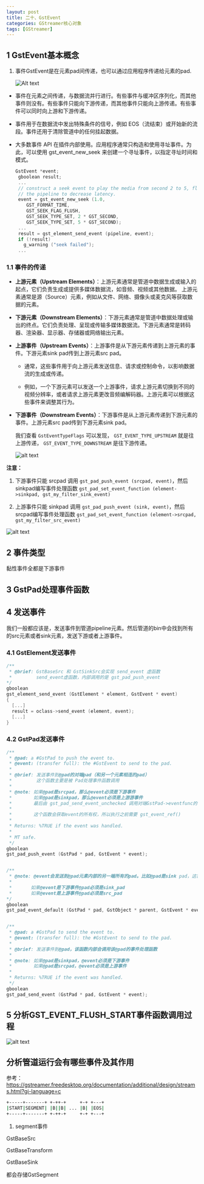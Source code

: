 ```yaml
---
layout: post
title: 二十、GstEvent
categories: GStreamer核心对象
tags: [GStreamer]
---
```


## 1 GstEvent基本概念

1. 事件GstEvent是在元素pad间传递，也可以通过应用程序传递给元素的pad.

    ![Alt text](/assets/GStreamerCoreObject/20_GstEvent/image/communication.png)





- 事件在元素之间传递，与数据流并行进行。有些事件与缓冲区序列化，而其他事件则没有。有些事件只能向下游传递，而其他事件只能向上游传递。有些事件可以同时向上游和下游传递。

- 事件用于在数据流中发出特殊条件的信号，例如 EOS（流结束）或开始新的流段。事件还用于清除管道中的任何挂起数据。

- 大多数事件 API 在插件内部使用。应用程序通常只构造和使用寻址事件。为此，可以使用 gst_event_new_seek 来创建一个寻址事件，以指定寻址时间和模式。

  ```c
  GstEvent *event;
   gboolean result;
   ...
   // construct a seek event to play the media from second 2 to 5, flush
   // the pipeline to decrease latency.
   event = gst_event_new_seek (1.0,
      GST_FORMAT_TIME,
      GST_SEEK_FLAG_FLUSH,
      GST_SEEK_TYPE_SET, 2 * GST_SECOND,
      GST_SEEK_TYPE_SET, 5 * GST_SECOND);
   ...
   result = gst_element_send_event (pipeline, event);
   if (!result)
     g_warning ("seek failed");
   ...
  ```




### 1.1 事件的传递

- **上游元素（Upstream Elements）**：上游元素通常是管道中数据生成或输入的起点，它们负责生成或提供多媒体数据流，如音频、视频或其他数据。
上游元素通常是源（Source）元素，例如从文件、网络、摄像头或麦克风等获取数据的元素。

- **下游元素（Downstream Elements）**：下游元素通常是管道中数据处理或输出的终点。它们负责处理、呈现或传输多媒体数据流。下游元素通常是转码器、渲染器、显示器、存储器或网络输出元素。

- **上游事件（Upstream Events）**：上游事件是从下游元素传递到上游元素的事件。下游元素sink pad传到上游元素src pad。

  - 通常，这些事件用于向上游元素发送信息、请求或控制命令，以影响数据流的生成或传递。

  - 例如，一个下游元素可以发送一个上游事件，请求上游元素切换到不同的视频分辨率，或者请求上游元素更改音频编解码器。上游元素可以根据这些事件来调整其行为。

- **下游事件（Downstream Events）**：下游事件是从上游元素传递到下游元素的事件。上游元素src pad传到下游元素sink pad。



  我们查看 `GstEventTypeFlags` 可以发现， `GST_EVENT_TYPE_UPSTREAM` 就是往上游传递， `GST_EVENT_TYPE_DOWNSTREAM` 是往下游传递。

  ![alt text](/assets/GStreamerCoreObject/20_GstEvent/image/image-1.png)

**注意：**

1. 下游事件只能 srcpad 调用 `gst_pad_push_event (srcpad, event)`，然后sinkpad编写事件处理函数 `gst_pad_set_event_function (element->sinkpad, gst_my_filter_sink_event)`

2. 上游事件只能 sinkpad 调用 `gst_pad_push_event (sink, event)`，然后srcpad编写事件处理函数 `gst_pad_set_event_function (element->srcpad, gst_my_filter_src_event)`

![alt text](/assets/GStreamerCoreObject/20_GstEvent/image/image-3.png)


## 2 事件类型

黏性事件全都是下游事件


## 3 GstPad处理事件函数



## 4 发送事件

我们一般都应该是，发送事件到管道pipeline元素。然后管道的bin中会找到所有的src元素或者sink元素，发送下游或者上游事件。

### 4.1 GstElement发送事件

```c
/**
 * @brief: GstBaseSrc 和 GstSinkSrc会实现 send_event 虚函数
 *         send_event虚函数，内部调用的是 gst_pad_push_event 
*/
gboolean
gst_element_send_event (GstElement * element, GstEvent * event)
{
  [...]
  result = oclass->send_event (element, event);
  [...]
}
```

### 4.2 GstPad发送事件

```c
/**
 * @pad: a #GstPad to push the event to.
 * @event: (transfer full): the #GstEvent to send to the pad.
 * 
 * @brief: 发送事件到@pad的对端pad（和另一个元素相连的pad）
 *         这个函数主要是被 Pad处理事件函数调用 
 * 
 * @note: 如果@pad是srcpad，那么@event必须是下游事件
 *        如果@pad是sinkpad，那么@event必须是上游游事件
 *        最后由 gst_pad_send_event_unchecked 调用对端GstPad->eventfunc的事件处理函数
 * 
 *        这个函数会获取event的所有权，所以执行之前需要 gst_event_ref()
 *
 * Returns: %TRUE if the event was handled.
 *
 * MT safe.
 */
gboolean
gst_pad_push_event (GstPad * pad, GstEvent * event);


/**
 * @note: @event会发送到@pad元素内部的另一端所有的pad。比如@pad是sink pad，这将会调用 @parent的所有src pad进行 gst_pad_push_event
 *         
 *       如果@event是下游事件@pad必须是sink_pad
 *       如果@event是上游事件@pad必须是src_pad
*/
gboolean
gst_pad_event_default (GstPad * pad, GstObject * parent, GstEvent * event);


/**
 * @pad: a #GstPad to send the event to.
 * @event: (transfer full): the #GstEvent to send to the pad.
 *
 * @brief: 发送事件到@pad，该函数内部会调用该@pad的事件处理函数
 * 
 * @note: 如果@pad是sinkpad，@event必须是下游事件
 *        如果@pad是srcpad，@event必须是上游事件
 * 
 * Returns: %TRUE if the event was handled.
 */
gboolean
gst_pad_send_event (GstPad * pad, GstEvent * event);
```


## 5 分析GST_EVENT_FLUSH_START事件函数调用过程

![alt text](/assets/GStreamerCoreObject/20_GstEvent/image/image-2.png)


## 分析管道运行会有哪些事件及其作用


参考：https://gstreamer.freedesktop.org/documentation/additional/design/streams.html?gi-language=c

```sh
+-----+-------+ +-++-+     +-+ +---+
|START|SEGMENT| |B||B| ... |B| |EOS|
+-----+-------+ +-++-+     +-+ +---+
```

1. segment事件

GstBaseSrc 

GstBaseTransform

GstBaseSink

都会存储GstSegment